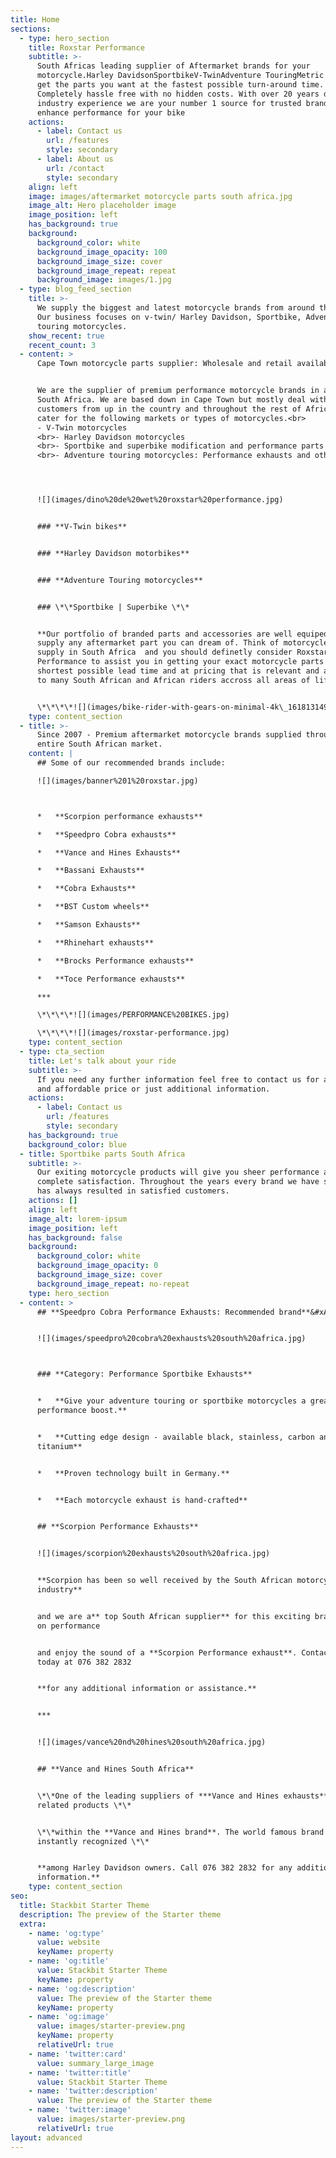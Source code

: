 ```yaml
---
title: Home
sections:
  - type: hero_section
    title: Roxstar Performance
    subtitle: >-
      South Africas leading supplier of Aftermarket brands for your
      motorcycle.Harley DavidsonSportbikeV-TwinAdventure TouringMetric cruiserWe
      get the parts you want at the fastest possible turn-around time.
      Completely hassle free with no hidden costs. With over 20 years direct
      industry experience we are your number 1 source for trusted brands that
      enhance performance for your bike
    actions:
      - label: Contact us
        url: /features
        style: secondary
      - label: About us
        url: /contact
        style: secondary
    align: left
    image: images/aftermarket motorcycle parts south africa.jpg
    image_alt: Hero placeholder image
    image_position: left
    has_background: true
    background:
      background_color: white
      background_image_opacity: 100
      background_image_size: cover
      background_image_repeat: repeat
      background_image: images/1.jpg
  - type: blog_feed_section
    title: >-
      We supply the biggest and latest motorcycle brands from around the world.
      Our business focuses on v-twin/ Harley Davidson, Sportbike, Adventure
      touring motorcycles.
    show_recent: true
    recent_count: 3
  - content: >
      Cape Town motorcycle parts supplier: Wholesale and retail available.


      We are the supplier of premium performance motorcycle brands in and around
      South Africa. We are based down in Cape Town but mostly deal with
      customers from up in the country and throughout the rest of Africa. We
      cater for the following markets or types of motorcycles.<br>
      - V-Twin motorcycles
      <br>- Harley Davidson motorcycles
      <br>- Sportbike and superbike modification and performance parts
      <br>- Adventure touring motorcycles: Performance exhausts and other aftermarket motorcyle accessories




      ![](images/dino%20de%20wet%20roxstar%20performance.jpg)


      ### **V-Twin bikes**


      ### **Harley Davidson motorbikes**


      ### **Adventure Touring motorcycles**


      ### \*\*Sportbike | Superbike \*\*


      **Our portfolio of branded parts and accessories are well equiped to
      supply any aftermarket part you can dream of. Think of motorcycle parts
      supply in South Africa  and you should definetly consider Roxstar
      Performance to assist you in getting your exact motorcycle parts in the
      shortest possible lead time and at pricing that is relevant and accessible
      to many South African and African riders accross all areas of life.**


      \*\*\*\*![](images/bike-rider-with-gears-on-minimal-4k\_1618131491.jpg)
    type: content_section
  - title: >-
      Since 2007 - Premium aftermarket motorcycle brands supplied throughout the
      entire South African market.
    content: |
      ## Some of our recommended brands include:

      ![](images/banner%201%20roxstar.jpg)



      *   **Scorpion performance exhausts**

      *   **Speedpro Cobra exhausts**

      *   **Vance and Hines Exhausts**

      *   **Bassani Exhausts**

      *   **Cobra Exhausts**

      *   **BST Custom wheels**

      *   **Samson Exhausts**

      *   **Rhinehart exhausts**

      *   **Brocks Performance exhausts**

      *   **Toce Performance exhausts**

      ***

      \*\*\*\*![](images/PERFORMANCE%20BIKES.jpg)

      \*\*\*\*![](images/roxstar-performance.jpg)
    type: content_section
  - type: cta_section
    title: Let's talk about your ride
    subtitle: >-
      If you need any further information feel free to contact us for a suitable
      and affordable price or just additional information.
    actions:
      - label: Contact us
        url: /features
        style: secondary
    has_background: true
    background_color: blue
  - title: Sportbike parts South Africa
    subtitle: >-
      Our exiting motorcycle products will give you sheer performance and
      complete satisfaction. Throughout the years every brand we have supplied
      has always resulted in satisfied customers.
    actions: []
    align: left
    image_alt: lorem-ipsum
    image_position: left
    has_background: false
    background:
      background_color: white
      background_image_opacity: 0
      background_image_size: cover
      background_image_repeat: no-repeat
    type: hero_section
  - content: >
      ## **Speedpro Cobra Performance Exhausts: Recommended brand**&#xA;


      ![](images/speedpro%20cobra%20exhausts%20south%20africa.jpg)



      ### **Category: Performance Sportbike Exhausts**


      *   **Give your adventure touring or sportbike motorcycles a great
      performance boost.**


      *   **Cutting edge design - available black, stainless, carbon and
      titanium**


      *   **Proven technology built in Germany.**


      *   **Each motorcycle exhaust is hand-crafted**


      ## **Scorpion Performance Exhausts**


      ![](images/scorpion%20exhausts%20south%20africa.jpg)


      **Scorpion has been so well received by the South African motorcycle
      industry**


      and we are a** top South African supplier** for this exciting brand. Bolt
      on performance 


      and enjoy the sound of a **Scorpion Performance exhaust**. Contact us
      today at 076 382 2832 


      **for any additional information or assistance.**


      ***


      ![](images/vance%20nd%20hines%20south%20africa.jpg)


      ## **Vance and Hines South Africa**


      \*\*One of the leading suppliers of ***Vance and Hines exhausts*** and all
      related products \*\*


      \*\*within the **Vance and Hines brand**. The world famous brand is
      instantly recognized \*\*


      **among Harley Davidson owners. Call 076 382 2832 for any additional
      information.**
    type: content_section
seo:
  title: Stackbit Starter Theme
  description: The preview of the Starter theme
  extra:
    - name: 'og:type'
      value: website
      keyName: property
    - name: 'og:title'
      value: Stackbit Starter Theme
      keyName: property
    - name: 'og:description'
      value: The preview of the Starter theme
      keyName: property
    - name: 'og:image'
      value: images/starter-preview.png
      keyName: property
      relativeUrl: true
    - name: 'twitter:card'
      value: summary_large_image
    - name: 'twitter:title'
      value: Stackbit Starter Theme
    - name: 'twitter:description'
      value: The preview of the Starter theme
    - name: 'twitter:image'
      value: images/starter-preview.png
      relativeUrl: true
layout: advanced
---
```

